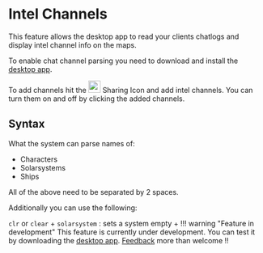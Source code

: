 # Intel Channels
This feature allows the desktop app to read your clients chatlogs and display intel channel info on the maps. 

To enable chat channel parsing you need to download and install the [desktop app](https://www.dropbox.com/s/feo1z1055a7jmpd/Eveeye_v001.exe?dl=0).

To add channels hit the <img src="https://raw.githubusercontent.com/Risingson/eedocs/master/docs/images/Share-100_off.png" width="24" height="24" > Sharing Icon and add intel channels. You can turn them on and off by clicking the added channels.

## Syntax
What the system can parse names of:

 - Characters
 - Solarsystems
 - Ships

All of the above need to be separated by 2 spaces.

Additionally you can use the following:

`clr` or `clear` + `solarsystem` : sets a system empty
+
!!! warning "Feature in development"
    This feature is currently under development. You can test it by downloading the [desktop app](https://eveeye.readthedocs.io/en/latest/desktop-app/). [Feedback](https://eveeye.readthedocs.io/en/latest/#Feedback) more than welcome !!
<!--stackedit_data:
eyJoaXN0b3J5IjpbMTIwOTg1NjgxMywxMTM5MDE5NjA2LC0xND
E1MDAyNzg3LDg5MTY1MjE0OV19
-->